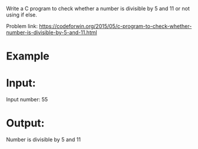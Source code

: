 Write a C program to check whether a number is divisible by 5 and 11 or not using if else.

Problem link: https://codeforwin.org/2015/05/c-program-to-check-whether-number-is-divisible-by-5-and-11.html

# Example
# Input:
Input number: 55
# Output:
Number is divisible by 5 and 11
